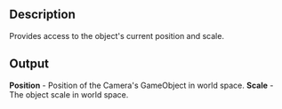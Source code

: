 ## Description
Provides access to the object's current position and scale.

## Output
**Position** - Position of the Camera's GameObject in world space.
**Scale** - The object scale in world space.